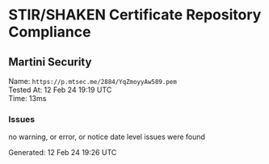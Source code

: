 # STIR/SHAKEN Certificate Repository Compliance

## Martini Security

Name: `https://p.mtsec.me/2884/YqZmoyyAw589.pem`\
Tested At: 12 Feb 24 19:19 UTC\
Time: 13ms

### Issues

no warning, or error, or notice date level issues were found

Generated: 12 Feb 24 19:26 UTC